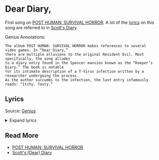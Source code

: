 # Dear Diary,

First song on [POST HUMAN: SURVIVAL HORROR](ph-survival-horror). 
A lot of the [lyrics](#lyrics) on this song are referred to in 
[Scott's Diary](../files/scott_personal_journal).

Genius Annotations:
```
The album POST HUMAN: SURVIVAL HORROR makes references to several video games. In “Dear Diary,” 
there are multiple allusions to the original Resident Evil. Most specifically, the song alludes 
to a diary entry found in the Spencer mansion known as the “Keeper’s Diary.” The book is notable 
for its intimate description of a T-Virus infection written by a researcher undergoing the process. 
As the author succumbs to the infection, the last entry infamously reads: “Itchy. Tasty.”
```

## Lyrics
Source: [Genius](https://genius.com/Bring-me-the-horizon-dear-diary-lyrics)

<details class="lyrics">
<summary>Expand lyrics</summary>

```
Dear diary, I don't know what's going on, but something's up
The dog won't stop barking and I think my TV is bust
Every channel is the same, it's sending me insane
And earlier, somebody bit me, what a fucking day

[Chorus]
The sky is falling, it's fucking boring
I'm going braindead, isolated
God is a shithead and we're his rejects
Traumatised for breakfast
I can't stomach anymore Survival Horror

[Guitar Solo]

[Verse 2]
Dear diary, I feel itchy like there's bugs under my skin
The dog's gone rabid (Shut the fuck up!) doing my head in
I keep fading in and out, I don't know where I've been
I feel so hungry, what the hell is happening?

[Chorus]
The sky is falling, it's fucking boring
I'm going braindead, isolatеd
God is a shithead and we're his rеjects
Traumatised for breakfast
I can't stomach anymore Survival Horror

[Bridge]
Dear diary, dog stopped barking, probably 'cause I ate his face
"Tasty, itchy," TV say there's no more human race
Kinda sad my whole entire existence been a waste
Ah, never mind, it's not the end of the world, oh, wait

[Outro]
Fly, hahahaha, oh
Lie, oh
```
</details>

## Read More

- [POST HUMAN: SURVIVAL HORROR](ph-survival-horror)
- [Scott's (Dear) Diary](../files/scott_personal_journal)